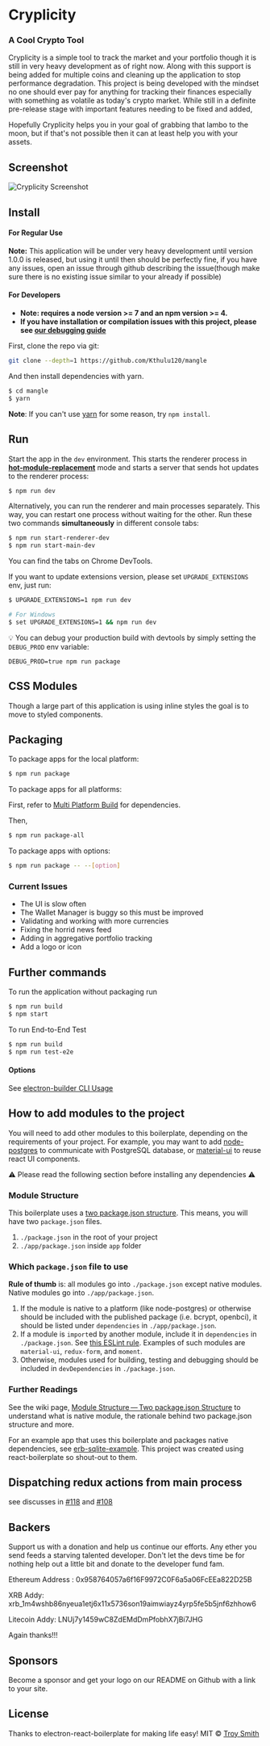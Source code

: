 # Cryplicity

### A Cool Crypto Tool

Cryplicity is a simple tool to track the market and your portfolio though it is still in very heavy development as of right now. Along with this support is being added for
multiple coins and cleaning up the application to stop performance degradation. This project is being developed with the mindset no one should ever pay for anything for tracking their
finances especially with something as volatile as today's crypto market. While still in a definite pre-release stage with important features needing to be fixed and added, 

Hopefully Cryplicity helps you in your goal of grabbing that lambo to the moon, but if that's not possible then it can at least help you with your assets.

## Screenshot

![Cryplicity Screenshot](https://i.imgur.com/UM0OlNq.png)


## Install

#### For Regular Use
  **Note:** This application will be under very heavy development until version 1.0.0 is released, but
  using it until then should be perfectly fine, if you have any issues, open an issue through github describing the issue(though make sure there is no
  existing issue similar to your already if possible)




#### For Developers

* **Note: requires a node version >= 7 and an npm version >= 4.**
* **If you have installation or compilation issues with this project, please see [our debugging guide](https://github.com/chentsulin/electron-react-boilerplate/issues/400)**

First, clone the repo via git:

```bash
git clone --depth=1 https://github.com/Kthulu120/mangle 
```

And then install dependencies with yarn.

```bash
$ cd mangle
$ yarn
```
**Note**: If you can't use [yarn](https://github.com/yarnpkg/yarn) for some reason, try `npm install`.

## Run

Start the app in the `dev` environment. This starts the renderer process in [**hot-module-replacement**](https://webpack.js.org/guides/hmr-react/) mode and starts a server that sends hot updates to the renderer process:

```bash
$ npm run dev
```

Alternatively, you can run the renderer and main processes separately. This way, you can restart one process without waiting for the other. Run these two commands **simultaneously** in different console tabs:

```bash
$ npm run start-renderer-dev
$ npm run start-main-dev
```

You can find the tabs on Chrome DevTools.

If you want to update extensions version, please set `UPGRADE_EXTENSIONS` env, just run:

```bash
$ UPGRADE_EXTENSIONS=1 npm run dev

# For Windows
$ set UPGRADE_EXTENSIONS=1 && npm run dev
```

:bulb: You can debug your production build with devtools by simply setting the `DEBUG_PROD` env variable:
```
DEBUG_PROD=true npm run package
```


## CSS Modules

Though a large part of this application is using inline styles the goal is to move to styled components.

## Packaging

To package apps for the local platform:

```bash
$ npm run package
```

To package apps for all platforms:

First, refer to [Multi Platform Build](https://www.electron.build/multi-platform-build) for dependencies.

Then,
```bash
$ npm run package-all
```

To package apps with options:

```bash
$ npm run package -- --[option]
```

### Current Issues
* The UI is slow often
* The Wallet Manager is buggy so this must be improved
* Validating and working with more currencies
* Fixing the horrid news feed
* Adding in aggregative portfolio tracking
* Add a logo or icon



## Further commands

To run the application without packaging run

```bash
$ npm run build
$ npm start
```

To run End-to-End Test

```bash
$ npm run build
$ npm run test-e2e
```

#### Options

See [electron-builder CLI Usage](https://github.com/electron-userland/electron-builder#cli-usage)

## How to add modules to the project

You will need to add other modules to this boilerplate, depending on the requirements of your project. For example, you may want to add [node-postgres](https://github.com/brianc/node-postgres) to communicate with PostgreSQL database, or 
[material-ui](http://www.material-ui.com/) to reuse react UI components.

⚠️ Please read the following section before installing any dependencies ⚠️

### Module Structure

This boilerplate uses a [two package.json structure](https://github.com/electron-userland/electron-builder/wiki/Two-package.json-Structure). This means, you will have two `package.json` files.

1. `./package.json` in the root of your project
1. `./app/package.json` inside `app` folder

### Which `package.json` file to use

**Rule of thumb** is: all modules go into `./package.json` except native modules. Native modules go into `./app/package.json`.

1. If the module is native to a platform (like node-postgres) or otherwise should be included with the published package (i.e. bcrypt, openbci), it should be listed under `dependencies` in `./app/package.json`.
2. If a module is `import`ed by another module, include it in `dependencies` in `./package.json`.   See [this ESLint rule](https://github.com/benmosher/eslint-plugin-import/blob/master/docs/rules/no-extraneous-dependencies.md). Examples of such modules are `material-ui`, `redux-form`, and `moment`.
3. Otherwise, modules used for building, testing and debugging should be included in `devDependencies` in `./package.json`.

### Further Readings

See the wiki page, [Module Structure — Two package.json Structure](https://github.com/chentsulin/electron-react-boilerplate/wiki/Module-Structure----Two-package.json-Structure) to understand what is native module, the rationale behind two package.json structure and more.

For an example app that uses this boilerplate and packages native dependencies, see [erb-sqlite-example](https://github.com/amilajack/erb-sqlite-example). This project was created using react-boilerplate so shout-out to them.

## Dispatching redux actions from main process

see discusses in [#118](https://github.com/chentsulin/electron-react-boilerplate/issues/118) and [#108](https://github.com/chentsulin/electron-react-boilerplate/issues/108)



## Backers

Support us with a donation and help us continue our efforts. Any ether you send feeds a starving talented developer. Don't let the devs time be for nothing
help out a little bit and donate to the developer fund fam.

Ethereum Address : 0x958764057a6f16F9972C0F6a5a06FcEEa822D25B

XRB Addy: xrb_1m4wshb86nyeua1etj6x11x5736son19aimwiayz4yrp5fe5b5jnf6zhhow6

Litecoin Addy: LNUj7y1459wC8ZdEMdDmPfobhX7jBi7JHG

Again thanks!!!

## Sponsors

Become a sponsor and get your logo on our README on Github with a link to your site.


## License
Thanks to electron-react-boilerplate for making life easy!
MIT © [Troy Smith](https://github.com/kthulu120)

